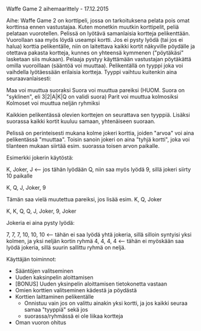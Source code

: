 

Waffe Game 2 aihemaarittely - 17.12.2015

Aihe: Waffe Game 2 on korttipeli, jossa on tarkoituksena pelata pois omat korttinsa ennen vastustajaa. Kuten monetkin muutkin korttipelit, peliä pelataan vuorotellen. Pelissä on lyötävä samanlaisia kortteja pelikenttään. Vuorollaan saa myös löydä useampi kortti. Jos ei pysty lyödä (tai jos ei halua) korttia pelikentälle, niin on laitettava kaikki kortit näkyville pöydälle ja otettava pakasta kortteja, kunnes on yhteensä kymmenen ("pöytäkäsi" lasketaan siis mukaan). Pelaaja pystyy käyttämään vastustajan pöytäkättä omilla vuoroillaan (sääntöä voi muuttaa). Pelikentällä on tyyppi joka voi vaihdella lyötäessään erilaisia kortteja. Tyyppi vaihtuu kuitenkin aina seuraavanlaisesti:

Maa voi muuttua suoraksi
Suora voi muuttua pareiksi (HUOM. Suora on "syklinen", eli 3|2|A|K|Q on validi suora)
Parit voi muuttua kolmosiksi
Kolmoset voi muuttua neljän ryhmiksi

Kaikkien pelikentässä olevien korttejen on seurattava sen tyyppiä. Lisäksi suorassa kaikki kortit kuuluu samaan, yhtenäiseen suoraan.

Pelissä on perinteisesti mukana kolme jokeri korttia, joiden "arvoa" voi aina pelikentässä "muuttaa". Toisin sanoin jokeri on aina "tyhjä kortti", joka voi tilanteen mukaan siirtää esim. suorassa toisen arvon paikalle.

Esimerkki jokerin käytöstä:

K, Joker, J <-- jos tähän lyödään Q, niin saa myös lyödä 9, sillä jokeri siirty 10 paikalle

K, Q, J, Joker, 9 

Tämän saa vielä muutettua pareiksi, jos lisää esim. K, Q, Joker

K, K, Q, Q, J, Joker, 9, Joker


Jokeria ei aina pysty lyödä:

7, 7, 7, 10, 10, 10 <-- tähän ei saa lyödä yhtä jokeria, sillä silloin syntyisi yksi kolmen, ja yksi neljän kortin ryhmä
4, 4, 4, 4 <-- tähän ei myöskään saa lyödä jokeria, sillä suurin sallittu ryhmä on neljä.

Käyttäjän toiminnot:
* Sääntöjen valitseminen
* Uuden kaksinpelin aloittamisen
* [BONUS] Uuden yksinpelin aloittamisen tietokonetta vastaan
* Omien korttien valitseminen kädestä ja pöydästä
* Korttien laittaminen pelikentälle
  * Onnistuu vain jos on valittu ainakin yksi kortti, ja jos kaikki seuraa samaa "tyyppiä" sekä jos
  * suorassa/ryhmässä ei ole liikaa kortteja
* Oman vuoron ohitus
	
